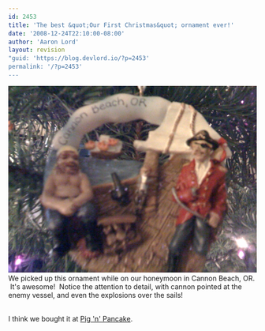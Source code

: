 ```yaml
---
id: 2453
title: 'The best &quot;Our First Christmas&quot; ornament ever!'
date: '2008-12-24T22:10:00-08:00'
author: 'Aaron Lord'
layout: revision
"guid: 'https://blog.devlord.io/?p=2453'
permalink: '/?p=2453'
---
```


<a href="/assets/img/2011/10/photo2.jpg"><img src="/assets/img/2011/10/photo2.jpg?w=300" border="0" alt="" /></a><br />We picked up this ornament while on our honeymoon in Cannon Beach, OR.  It's awesome!  Notice the attention to detail, with cannon pointed at the enemy vessel, and even the explosions over the sails!<div><br /></div><div>I think we bought it at <a href="http://www.pignpancake.com/">Pig 'n' Pancake</a>.</div><div><br /></div><div class="blogger-post-footer"></div>